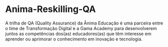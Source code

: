 # Anima-Reskilling-QA

<p> A trilha de QA (Quality Assurance) da Ânima Educação é uma parceira entre o time de Transformação Digital e a Gama Academy para desenvolverem juntos as competências dos(as) educadores(as) que têm interesse em aprender ou aprimorar o conhecimento em inovação e tecnologia.<p>